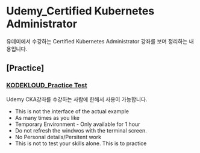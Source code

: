 # Udemy_Certified Kubernetes Administrator

유데미에서 수강하는 Certified Kubernetes Administrator 강좌를 보며 정리하는 내용입니다.

## [Practice]

### [KODEKLOUD_Practice Test](https://kodekloud.com/courses/enrolled)
Udemy CKA강좌를 수강하는 사람에 한해서 사용이 가능합니다.
- This is not the interface of the actual example
- As many times as you like
- Temporary Environment - Only available for 1 hour
- Do not refresh the windwos with the terminal screen.
- No Personal details/Persitent work
- This is not to test your skills alone. This is to practice
